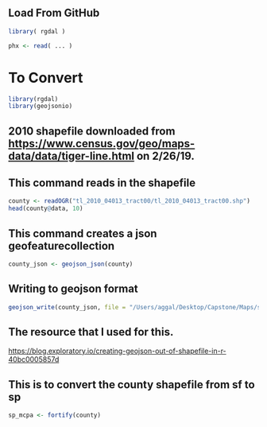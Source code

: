 
## Load From GitHub

```r
library( rgdal )

phx <- read( ... )


```
# To Convert
```r
library(rgdal)
library(geojsonio)
```

## 2010 shapefile downloaded from https://www.census.gov/geo/maps-data/data/tiger-line.html on 2/26/19.

## This command reads in the shapefile
```r
county <- readOGR("tl_2010_04013_tract00/tl_2010_04013_tract00.shp")
head(county@data, 10)
```

## This command creates a json geofeaturecollection
```r
county_json <- geojson_json(county)
```

## Writing to geojson format
```r
geojson_write(county_json, file = "/Users/aggal/Desktop/Capstone/Maps/shapefiles/2010/county.geojson")
```

## The resource that I used for this.
https://blog.exploratory.io/creating-geojson-out-of-shapefile-in-r-40bc0005857d

## This is to convert the county shapefile from sf to sp
```r
sp_mcpa <- fortify(county)
```
